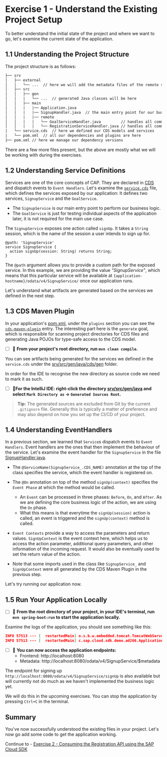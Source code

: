 # Exercise 1 - Understand the Existing Project Setup

To better understand the initial state of the project and where we want to go, let's examine the current state of the application.

## 1.1 Understanding the Project Structure

The project structure is as follows:

```txt
├── srv
│   ├── external
│   │   └── ...  // here we will add the metadata files of the remote services
│   ├── src
│   │   ├── gen
│   │   |   └── ...  // generated Java classes will be here
│   │   ├── main
│   │   |   |── Application.java
│   │   |   |── SignupHandler.java  // the main entry point for our business logic
│   │   |   |── remote
│   │   |   |   └── GoalServiceHandler.java         // handles all communication to SuccessFactors
│   │   |   |   └── RegistrationServiceHandler.java // handles all communication to the Registration API
|   └── service.cds  // here we defined our CDS models and services
|   └── pom.xml  // all our dependencies and plugins are here
├── pom.xml // here we manage our dependency versions
```

There are a few more files present, but the above are mostly what we will be working with during the exercises.

## 1.2 Understanding Service Definitions

Services are one of the core concepts of CAP.
They are declared in [CDS](https://cap.cloud.sap/docs/about/#service-definitions-in-cds) and dispatch events to `Event Handlers`.
Let's examine the [`service.cds`](../../srv/service.cds) file, which defines the services exposed by our application: It defines two services, `SignupService` and the `GoalService`.

- The `SignupService` is our main entry point to perform our business logic.
- The `GoalService` is just for testing individual aspects of the application later, it is not required for the main use case.

The `SignupService` exposes one action called `signUp`. It takes a `String` session, which is the name of the session a user intends to sign up for.

```cds
@path: 'SignupService'
service SignupService {
  action signUp(session: String) returns String;
}
```

The `@path` argument allows you to provide a custom path for the exposed service.
In this example, we are providing the value _"SignupService"_, which means that this particular service will be available at `{application-hostname}/odata/v4/SignupService/` once our application runs.

Let's understand what artifacts are generated based on the services we defined in the next step. 

## 1.3 CDS Maven Plugin

In your application's [pom.xml](../../srv/pom.xml), under the `plugins` section you can see the [`cds-maven-plugin`](https://cap.cloud.sap/docs/java/assets/cds-maven-plugin-site/plugin-info.html) entry.
The interesting part here is the `generate` goal, which is responsible for scanning project directories for CDS files and generating Java POJOs for type-safe access to the CDS model.

- [ ] 🔨 **From your project's root directory, run `mvn clean compile`.**

You can see artifacts being generated for the services we defined in the `service.cds` under the [srv/src/gen/java/cds/gen](../../srv/src/gen/java/cds/gen) folder.

In order for the IDE to recognise the new directory as source code we need to mark it as such.

- [ ] 🔨**For the IntelliJ IDE: right-click the directory [srv/src/gen/java](../../srv/src/gen/java) and select `Mark Directory as` -> `Generated Sources Root`.**

> **Tip:** The generated sources are excluded from Git by the current `.gitignore` file.
> Generally this is typically a matter of preference and may also depend on how you set up the CI/CD of your project.

## 1.4 Understanding EventHandlers

In a previous section, we learned that `Service`s dispatch events to `Event Handlers`.
Event handlers are the ones that then implement the behaviour of the service.
Let's examine the event handler for the `SignupService` in the file [SignupHandler.java](../../srv/src/main/java/com/sap/cloud/sdk/demo/ad266/SignupHandler.java).

- The `@ServiceName(SignupService_.CDS_NAME)` annotation at the top of the class specifies the service, which the event handler is registered on. 

- The `@On` annotation on top of the method `signUp(context)` specifies the `Event Phase` at which the method would be called.
   - An `Event` can be processed in three phases: `Before`, `On`, and `After`. As we are defining the core business logic of the action, we are using the `On` phase.
   - What this means is that everytime the `signUp(session)` action is called, an event is triggered and the `signUp(context)` method is called.

- `Event Contexts` provide a way to access the parameters and return values. `SignUpContext` is the event context here, which helps us to access the action parameter, additional query parameters, and other information of the incoming request.
   It would also be eventually used to set the return value of the action.

- Note that some imports used in the class like `SignupService_` and `SignUpContext` were all generated by the CDS Maven Plugin in the previous step.

Let's try running our application now.

## 1.5 Run Your Application Locally

- [ ] 🔨 **From the root directory of your project, in your IDE's terminal, run `mvn spring-boot:run` to start the application locally.**

Examine the logs of the application, you should see something like this:
```json
INFO 57513 --- [  restartedMain] o.s.b.w.embedded.tomcat.TomcatWebServer  : Tomcat started on port(s): 8080 (http) with context path ''
INFO 57513 --- [  restartedMain] c.sap.cloud.sdk.demo.ad266.Application   : Started Application in 2.348 seconds (process running for 2.759)
```

- [ ] 🔨 **You can now access the application endpoints:**
  - Frontend: http://localhost:8080 
  - Metadata: http://localhost:8080/odata/v4/SignupService/$metadata

The endpoint for signing up `http://localhost:8080/odata/v4/SignupService/signUp` is also available but will currently not do much as we haven't implemented the business logic yet. 

We will do this in the upcoming exercises. You can stop the application by pressing `Ctrl+C` in the terminal.

## Summary

You've now successfully understood the existing files in your project. Let's now go add some code to get the application working.

Continue to - [Exercise 2 - Consuming the Registration API using the SAP Cloud SDK](../ex2/README.md)
